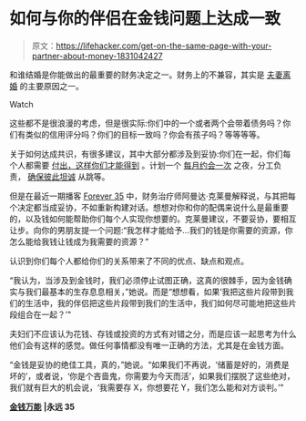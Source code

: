 # 如何与你的伴侣在金钱问题上达成一致

> 原文：<https://lifehacker.com/get-on-the-same-page-with-your-partner-about-money-1831042427>

和谁结婚是你能做出的最重要的财务决定之一。财务上的不兼容，其实是 [夫妻离婚](https://humbledollar.com/money-guide/getting-divorced/) 的主要原因之一。

Watch

这些都不是很浪漫的考虑，但是很实际:你们中的一个或者两个会带着债务吗？你们有类似的信用评分吗？你们的目标一致吗？你会有孩子吗？等等等等。

关于如何达成共识，有很多建议，其中大部分都涉及到妥协:你们在一起，你们每个人都需要 [付出，这样你们才能得到](http://time.com/money/4786017/marriage-money-advice/) 。计划一个 [每月约会一次](https://twocents.lifehacker.com/hold-weekly-meetings-to-manage-money-with-your-partner-1554109064) 之夜，分工负责， [确保彼此坦诚](http://time.com/money/4776640/money-tips-married-couples/) 从跳等。

但是在最近一期播客 [Forever 35](https://forever35podcast.com/home/2018/12/5/episode-49-moneytalks-amandaclayman) 中，财务治疗师阿曼达·克莱曼解释说，与其把每个决定都当成妥协，不如重新构建对话。想想对你和你的配偶来说什么是最重要的，以及钱如何能帮助你们每个人实现你想要的。克莱曼建议，不要妥协，要相互让步。向你的男朋友提一个问题:“我怎样才能给予...我们的钱是你需要的资源，你怎么能给我钱让钱成为我需要的资源？”

认识到你们每个人都给你们的关系带来了不同的优点、缺点和观点。

“我认为，当涉及到金钱时，我们必须停止试图正确，这真的很棘手，因为金钱确实与我们最基本的生存息息相关，”她说。而是“想想看，如果‘我把这些片段带到我们的生活中，我的伴侣把这些片段带到我们的生活中，我们如何尽可能地把这些片段组合在一起？’"

夫妇们不应该认为花钱、存钱或投资的方式有对错之分，而是应该一起思考为什么他们会有这样的感觉。做任何事情都没有唯一正确的方法，尤其是在金钱方面。

“金钱是妥协的绝佳工具，真的，”她说。“如果我们不再说，‘储蓄是好的，消费是坏的’，或者说，‘你是个吝啬鬼，你需要为今天而活’，如果我们摆脱了这些绝对，我们就有巨大的机会说，‘我需要存 X，你想要花 Y，我们怎么能和对方谈判。’"

[**金钱万能**](https://forever35podcast.com/home/2018/12/5/episode-49-moneytalks-amandaclayman) **|永远 35**